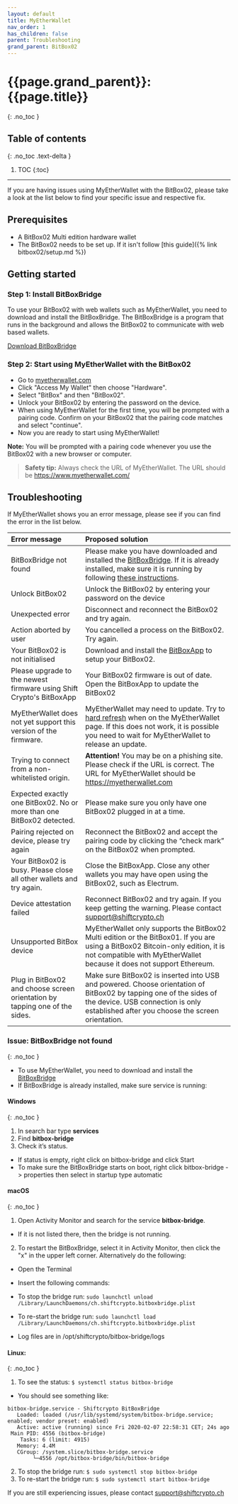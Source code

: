 ```yaml
---
layout: default
title: MyEtherWallet
nav_order: 1
has_children: false
parent: Troubleshooting
grand_parent: BitBox02
---
```


# {{page.grand_parent}}: {{page.title}}
{: .no_toc }

## Table of contents
{: .no_toc .text-delta }

1. TOC
{:toc}

---

If you are having issues using MyEtherWallet with the BitBox02, please take a look at the list below to find your specific issue and respective fix.

## Prerequisites
- A BitBox02 Multi edition hardware wallet
- The BitBox02 needs to be set up. If it isn't follow [this guide]({% link bitbox02/setup.md %})


## Getting started

### Step 1: Install BitBoxBridge
To use your BitBox02 with web wallets such as MyEtherWallet, you need to download and install the BitBoxBridge. The BitBoxBridge is a program that runs in the background and allows the BitBox02 to communicate with web based wallets.

[Download BitBoxBridge](https://shiftcrypto.ch/start/)

### Step 2: Start using MyEtherWallet with the BitBox02
- Go to [myetherwallet.com](https://www.myetherwallet.com/)
- Click "Access My Wallet" then choose "Hardware".
- Select "BitBox" and then "BitBox02".
- Unlock your BitBox02 by entering the password on the device.
- When using MyEtherWallet for the first time, you will be prompted with a pairing code. Confirm on your BitBox02 that the pairing code matches and select "continue".
- Now you are ready to start using MyEtherWallet!

**Note:** You will be prompted with a pairing code whenever you use the BitBox02 with a new browser or computer.


> **Safety tip:** Always check the URL of  MyEtherWallet. The URL should be https://www.myetherwallet.com/


## Troubleshooting
If MyEtherWallet shows you an error message, please see if you can find the error in the list below.

| Error message| Proposed solution |
|:-------------|:------------------|
| BitBoxBridge not found | Please make you have downloaded and installed the [BitBoxBridge](https://shiftcrypto.ch/download/#bridge). If it is already installed, make sure it is running by following [these instructions](https://guides.shiftcrypto.ch/bitbox02/Troubleshooting/mew_troubleshooting/#issue-bitboxbridge-not-found).|
| Unlock BitBox02  | Unlock the BitBox02 by entering your password on the device|
| Unexpected error | Disconnect and reconnect the BitBox02 and try again.  |
| Action aborted by user  | You cancelled a process on the BitBox02. Try again.  |
| Your BitBox02 is not initialised | Download and install the [BitBoxApp](https://shiftcrypto.ch/start/) to setup your BitBox02.|
| Please upgrade to the newest firmware using Shift Crypto's BitBoxApp| Your BitBox02 firmware is out of date. Open the BitBoxApp to update the BitBox02 |
| MyEtherWallet does not yet support this version of the firmware. | MyEtherWallet may need to update. Try to [hard refresh](https://fabricdigital.co.nz/blog/how-to-hard-refresh-your-browser-and-clear-cache) when on the MyEtherWallet page. If this does not work, it is possible you need to wait for MyEtherWallet to release an update. |
| Trying to connect from a non-whitelisted origin. |**Attention!** You may be on a phishing site. Please check if the URL is correct. The URL for MyEtherWallet should be https://myetherwallet.com |
| Expected exactly one BitBox02. No or more than one BitBox02 detected. | Please make sure you only have one BitBox02 plugged in at a time. |
| Pairing rejected on device, please try again | Reconnect the BitBox02 and accept the pairing code by clicking the “check mark” on the BitBox02 when prompted. |
| Your BitBox02 is busy. Please close all other wallets and try again. | Close the BitBoxApp. Close any other wallets you may have open using the BitBox02, such as Electrum. |
| Device attestation failed | Reconnect BitBox02 and try again. If you keep getting the warning. Please contact support@shiftcrypto.ch |
| Unsupported BitBox device | MyEtherWallet only supports the BitBox02 Multi edition or the BitBox01. If you are using a BitBox02 Bitcoin-only edition, it is not compatible with MyEtherWallet because it does not support Ethereum. |
| Plug in BitBox02 and choose screen orientation by tapping one of the sides. | Make sure BitBox02 is inserted into USB and powered. Choose orientation of BitBox02 by tapping one of the sides of the device. USB connection is only established after you choose the screen orientation. |

### Issue: BitBoxBridge not found
{: .no_toc }

- To use MyEtherWallet, you need to download and install the [BitBoxBridge](https://shiftcrypto.ch/download/#bridge)
- If BitBoxBridge is already installed, make sure service is running:

#### Windows
{: .no_toc }

1. In search bar type **services**
2. Find **bitbox-bridge**
3. Check it’s status.

- If status is empty, right click on bitbox-bridge and click Start
- To make sure the BitBoxBridge starts on boot, right click bitbox-bridge -> properties then select in startup type automatic

#### macOS
{: .no_toc }

1. Open Activity Monitor and search for the service **bitbox-bridge**.
  - If it is not listed there, then the bridge is not running.
2. To restart the BitBoxBridge, select it in Activity Monitor, then click the "x" in the upper left corner. Alternatively do the following:
  -	Open the Terminal
  -	Insert the following commands:
  - To stop the bridge run: `sudo launchctl unload /Library/LaunchDaemons/ch.shiftcrypto.bitboxbridge.plist`
  - To re-start the bridge run: `sudo launchctl load /Library/LaunchDaemons/ch.shiftcrypto.bitboxbridge.plist`


- Log files are in /opt/shiftcrypto/bitbox-bridge/logs

#### Linux:
{: .no_toc }

1. To see the status: `$ systemctl status bitbox-bridge`
- You should see something like:
```
bitbox-bridge.service - Shiftcrypto BitBoxBridge
   Loaded: loaded (/usr/lib/systemd/system/bitbox-bridge.service; enabled; vendor preset: enabled)
   Active: active (running) since Fri 2020-02-07 22:58:31 CET; 24s ago
 Main PID: 4556 (bitbox-bridge)
	Tasks: 6 (limit: 4915)
   Memory: 4.4M
   CGroup: /system.slice/bitbox-bridge.service
       	└─4556 /opt/bitbox-bridge/bin/bitbox-bridge
```
2. To stop the bridge run: `$ sudo systemctl stop bitbox-bridge`
3. To re-start the bridge run: `$ sudo systemctl start bitbox-bridge`






If you are still experiencing issues, please contact support@shiftcrypto.ch
